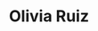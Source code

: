 ---
layout: post
category: concert
title: Olivia Ruiz
artists: 
- Olivia Ruiz
place: 
- Théatre des Bouffes du Nord
country: France
city: Paris
---